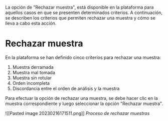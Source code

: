 La opción de "Rechazar muestra",  está disponible en la plataforma para aquellos casos en que se presenten determinados criterios. A continuación, se describen los criterios que permiten rechazar una muestra y cómo se lleva a cabo esta acción.

# Rechazar muestra

En la plataforma se han definido cinco criterios para rechazar una muestra:

1.  Muestra derramada
2.  Muestra mal tomada
3.  Muestra sin rotular
4.  Orden incompleta
5.  Discordancia entre el orden de análisis y la muestra

Para efectuar la opción de rechazar una muestra, se debe hacer clic en la muestra correspondiente y luego seleccionar la opción "Rechazar muestra".

![[Pasted image 20230216171511.png]]
_Proceso de rechazar muestras_